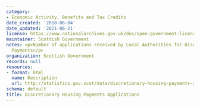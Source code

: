 ```yaml
---
category:
- Economic Activity, Benefits and Tax Credits
date_created: '2018-06-04'
date_updated: '2021-06-21'
license: https://www.nationalarchives.gov.uk/doc/open-government-licence/version/3/
maintainer: Scottish Government
notes: <p>Number of applications received by Local Authorities for Discretionary Housing
  Payments</p>
organization: Scottish Government
records: null
resources:
- format: html
  name: Description
  url: http://statistics.gov.scot/data/discretionary-housing-payments-applications
schema: default
title: Discretionary Housing Payments Applications
---
```

